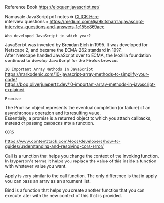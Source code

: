 Reference Book https://eloquentjavascript.net/ <br>

Namasate JavaScript pdf notes => [CLICK Here](https://media.licdn.com/dms/document/C4D1FAQFsMZV248tkSw/feedshare-document-pdf-analyzed/0/1669096555858?e=1672272000&v=beta&t=099p5XrlAAWngal_dq3nU167JTmDBhrPzVl-XS9axBM)<br>
interview questions = https://medium.com/@a9kitsharma/javascript-interview-questions-and-answers-1c155c869aec

``Who developed JavaScript in which year?``<br>

JavaScript was invented by Brendan Eich in 1995. It was developed for Netscape 2, and became the ECMA-262 standard in 1997. <br>
After Netscape handed JavaScript over to ECMA, the Mozilla foundation continued to develop JavaScript for the Firefox browser.



``10 Important Array Methods In JavaScript``<br>
 https://markodenic.com/10-javascript-array-methods-to-simplify-your-code/<br>
   https://blog.oliverjumpertz.dev/10-important-array-methods-in-javascript-explained



``Promise``

The Promise object represents the eventual completion (or failure) of an asynchronous operation and its resulting value.<br>
Essentially, a promise is a returned object to which you attach callbacks, instead of passing callbacks into a function.

``CORS``

https://www.contentstack.com/docs/developers/how-to-guides/understanding-and-resolving-cors-error/


Call is a function that helps you change the context of the invoking function. In layperson's terms, it helps you replace the value of this inside a function with whatever value you want.

Apply is very similar to the call function. The only difference is that in apply you can pass an array as an argument list.

Bind is a function that helps you create another function that you can execute later with the new context of this that is provided.



